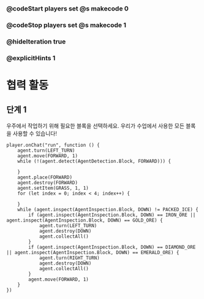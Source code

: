 ### @codeStart players set @s makecode 0
### @codeStop players set @s makecode 1

### @hideIteration true
### @explicitHints 1


# 협력 활동

## 단계 1
우주에서 작업하기 위해 필요한 블록을 선택하세요. 우리가 수업에서 사용한 모든 블록을 사용할 수 있습니다!

```ghost
player.onChat("run", function () {
    agent.turn(LEFT_TURN)
    agent.move(FORWARD, 1)
    while (!(agent.detect(AgentDetection.Block, FORWARD))) {
    	
    }
    agent.place(FORWARD)
    agent.destroy(FORWARD)
    agent.setItem(GRASS, 1, 1)
    for (let index = 0; index < 4; index++) {
    	
    }
    while (agent.inspect(AgentInspection.Block, DOWN) != PACKED_ICE) {
        if (agent.inspect(AgentInspection.Block, DOWN) == IRON_ORE || agent.inspect(AgentInspection.Block, DOWN) == GOLD_ORE) {
            agent.turn(LEFT_TURN)
            agent.destroy(DOWN)
            agent.collectAll()
        }
        if (agent.inspect(AgentInspection.Block, DOWN) == DIAMOND_ORE || agent.inspect(AgentInspection.Block, DOWN) == EMERALD_ORE) {
            agent.turn(RIGHT_TURN)
            agent.destroy(DOWN)
            agent.collectAll()
        }
        agent.move(FORWARD, 1)
    }
})


``` 

